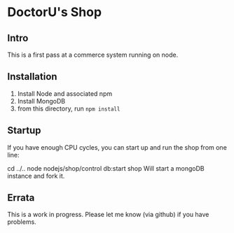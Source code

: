 # DoctorU's Shop

## Intro

This is a first pass at a commerce system running on node.

## Installation

1. Install Node and associated npm
1. Install MongoDB
1. from this directory, run `npm install`

## Startup
If you have enough CPU cycles, you can start up and run the shop from one line:

  cd ../..
  node nodejs/shop/control db:start shop
Will start a mongoDB instance and fork it.

## Errata
This is a work in progress. Please let me know (via github) if you have problems.
   
